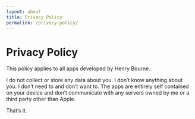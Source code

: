 ```yaml
---
layout: about
title: Privacy Policy
permalink: /privacy-policy/
---
```


# Privacy Policy

This policy applies to all apps developed by Henry Bourne.

I do not collect or store any data about you. I don’t know anything about you. I don’t need to and don’t want to. The apps are entirely self contained on your device and don’t communicate with any servers owned by me or a third party other than Apple.

That’s it.
